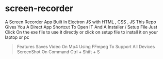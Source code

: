 # screen-recorder
A Screen Recorder App Built In Electron JS with HTML , CSS , JS This Repo Gives You A Direct App Shortcut To Open IT And A Installer / Setup File Just Click On the exe file to use it directly or click on setup file to install it on your laptop or pc
>Features
>Saves Video On Mp4 Using FFmpeg To Support All Devices
>ScreenShot On Command Ctrl + Shift + S

